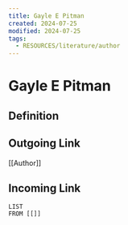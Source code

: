 ```yaml
---
title: Gayle E Pitman
created: 2024-07-25
modified: 2024-07-25
tags:
  - RESOURCES/literature/author
---
```

# Gayle E Pitman
## Definition

## Outgoing Link
[[Author]]
## Incoming Link
```dataview
LIST
FROM [[]]
```
